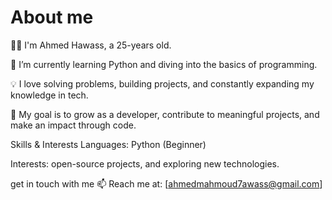 # About me
👨‍💻 I'm Ahmed Hawass, a 25-years old.

🌱 I’m currently learning Python and diving into the basics of programming.

💡 I love solving problems, building projects, and constantly expanding my knowledge in tech.

🚀 My goal is to grow as a developer, contribute to meaningful projects, and make an impact through code.

Skills & Interests
Languages: Python (Beginner)

Interests: open-source projects, and exploring new technologies.

get in touch with me
📫 Reach me at: [ahmedmahmoud7awass@gmail.com]
